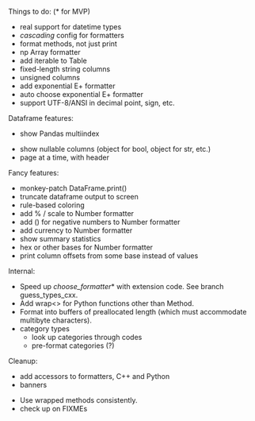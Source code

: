 Things to do:  (* for MVP)

- real support for datetime types
- _cascading_ config for formatters
- format methods, not just print
- np Array formatter
- add iterable to Table
- fixed-length string columns
- unsigned columns
- add exponential E+ formatter
- auto choose exponential E+ formatter
- support UTF-8/ANSI in decimal point, sign, etc.

Dataframe features:
* show Pandas multiindex
- show nullable columns (object for bool, object for str, etc.)
- page at a time, with header

Fancy features:
- monkey-patch DataFrame.print()
- truncate dataframe output to screen
- rule-based coloring
- add % / scale to Number formatter
- add () for negative numbers to Number formatter
- add currency to Number formatter
- show summary statistics
- hex or other bases for Number formatter
- print column offsets from some base instead of values

Internal:
- Speed up _choose_formatter_* with extension code.  See branch guess_types_cxx.
- Add wrap<> for Python functions other than Method.
- Format into buffers of preallocated length (which must accommodate multibyte
  characters).
- category types
  - look up categories through codes
  - pre-format categories (?)

Cleanup:
* add accessors to formatters, C++ and Python
* banners
- Use wrapped methods consistently.
- check up on FIXMEs

